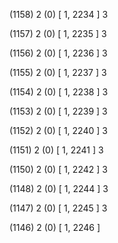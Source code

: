 (1158) 2 (0) [ 1, 2234 ] 3 


(1157) 2 (0) [ 1, 2235 ] 3 


(1156) 2 (0) [ 1, 2236 ] 3 


(1155) 2 (0) [ 1, 2237 ] 3 


(1154) 2 (0) [ 1, 2238 ] 3 


(1153) 2 (0) [ 1, 2239 ] 3 


(1152) 2 (0) [ 1, 2240 ] 3 


(1151) 2 (0) [ 1, 2241 ] 3 


(1150) 2 (0) [ 1, 2242 ] 3 


(1148) 2 (0) [ 1, 2244 ] 3 


(1147) 2 (0) [ 1, 2245 ] 3 


(1146) 2 (0) [ 1, 2246 ]  

